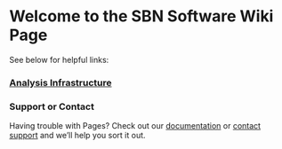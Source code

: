 # Welcome to the SBN Software Wiki Page

See below for helpful links:

### [Analysis Infrastructure](AnalysisInfrastructure/index.md)

### Support or Contact

Having trouble with Pages? Check out our [documentation](https://help.github.com/categories/github-pages-basics/) or [contact support](https://github.com/contact) and we’ll help you sort it out.
